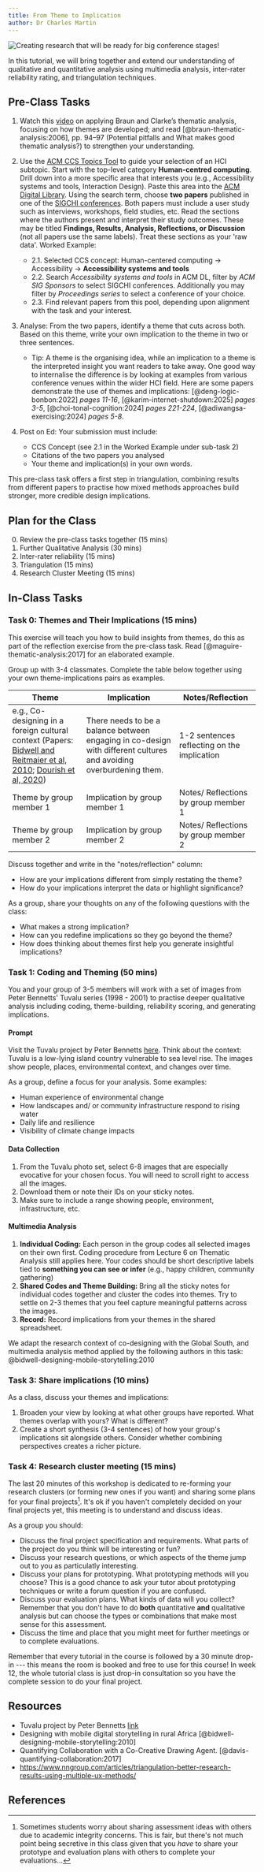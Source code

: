 ```yaml
---
title: From Theme to Implication
author: Dr Charles Martin
---
```


![Creating research that will be ready for big conference stages!](img/conference-hall.jpg)

In this tutorial, we will bring together and extend our understanding of qualitative and quantitative analysis using multimedia analysis, inter-rater reliability rating, and triangulation techniques.

## Pre-Class Tasks

1. Watch this [video](https://www.youtube.com/watch?v=zC6H5v2yuxc) on applying Braun and Clarke’s thematic analysis, focusing on how themes are developed; and read [@braun-thematic-analysis:2006], pp. 94–97 (Potential pitfalls and What makes good thematic analysis?) to strengthen your understanding.

2. Use the [ACM CCS Topics Tool](https://dl.acm.org/ccs) to guide your selection of an HCI subtopic. Start with the top-level category **Human-centred computing**. Drill down into a more specific area that interests you (e.g., Accessibility systems and tools, Interaction Design). Paste this area into the [ACM Digital Library](https://dl.acm.org/). Using the search term, choose **two papers** published in one of the [SIGCHI conferences](https://sigchi.org/conferences/). Both papers must include a user study such as interviews, workshops, field studies, etc. Read the sections where the authors present and interpret their study outcomes. These may be titled **Findings, Results, Analysis, Reflections, or Discussion** (not all papers use the same labels). Treat these sections as your 'raw data'. Worked Example:

    - 2.1. Selected CCS concept: Human-centered computing → Accessibility → **Accessibility systems and tools**  
    - 2.2. Search *Accessibility systems and tools* in ACM DL, filter by *ACM SIG Sponsors* to select SIGCHI conferences. Additionally you may filter by *Proceedings series* to select a conference of your choice.  
    - 2.3. Find relevant papers from this pool, depending upon alignment with the task and your interest.

3. Analyse: From the two papers, identify a theme that cuts across both. Based on this theme, write your own implication to the theme in two or three sentences.

    - Tip: A theme is the organising idea, while an implication to a theme is the interpreted insight you want readers to take away. One good way to internalise the difference is by looking at examples from various conference venues within the wider HCI field. Here are some papers demonstrate the use of themes and implications: [@deng-logic-bonbon:2022] *pages 11-16*, [@karim-internet-shutdown:2025] *pages 3-5*, [@choi-tonal-cognition:2024] *pages 221-224*, [@adiwangsa-exercising:2024] *pages 5-8*.

4. Post on Ed: Your submission must include:

    - CCS Concept (see 2.1 in the Worked Example under sub-task 2)
    - Citations of the two papers you analysed
    - Your theme and implication(s) in your own words.

This pre-class task offers a first step in triangulation, combining results from different papers to practise how mixed methods approaches build stronger, more credible design implications.

## Plan for the Class

0. Review the pre-class tasks together (15 mins)
1. Further Qualitative Analysis (30 mins)
2. Inter-rater reliability (15 mins)
3. Triangulation (15 mins)
4. Research Cluster Meeting (15 mins)

## In-Class Tasks

### Task 0: Themes and Their Implications (15 mins)

This exercise will teach you how to build insights from themes, do this as part of the reflection exercise from the pre-class task. Read [@maguire-thematic-analysis:2017] for an elaborated example.

Group up with 3-4 classmates. Complete the table below together using your own theme-implications pairs as examples.

| Theme | Implication | Notes/Reflection |
|-------|---------|--------|
| e.g., Co-designing in a foreign cultural context (Papers: [Bidwell and Reitmaier et al, 2010](https://dl.acm.org/doi/10.1145/1753326.1753564); [Dourish et al, 2020](https://dl.acm.org/doi/10.1145/3313831.3376545))| There needs to be a balance between engaging in co-design with different cultures and avoiding overburdening them.  |  1-2 sentences reflecting on the implication |
| Theme by group member 1 | Implication by group member 1 | Notes/ Reflections by group member 1 |
| Theme by group member 2 | Implication by group member 2 | Notes/ Reflections by group member 2 |

Discuss together and write in the "notes/reflection" column:

- How are your implications different from simply restating the theme?
- How do your implications interpret the data or highlight significance?

As a group, share your thoughts on any of the following questions with the class:

- What makes a strong implication?
- How can you redefine implications so they go beyond the theme?
- How does thinking about themes first help you generate insightful implications?

### Task 1: Coding and Theming (50 mins)

You and your group of 3-5 members will work with a set of images from Peter Bennetts' Tuvalu series (1998 - 2001) to practise deeper qualitative analysis including coding, theme-building, reliability scoring, and generating implications.

#### Prompt

Visit the Tuvalu project by Peter Bennetts [here](https://peterbennetts.com/project/view/project/tuvalu-1998-present). Think about the context: Tuvalu is a low-lying island country vulnerable to sea level rise. The images show people, places, environmental context, and changes over time.

As a group, define a focus for your analysis. Some examples:

- Human experience of environmental change
- How landscapes and/ or community infrastructure respond to rising water
- Daily life and resilience
- Visibility of climate change impacts

#### Data Collection

1. From the Tuvalu photo set, select 6-8 images that are especially evocative for your chosen focus. You will need to scroll right to access all the images.
2. Download them or note their IDs on your sticky notes.
3. Make sure to include a range showing people, environment, infrastructure, etc.

#### Multimedia Analysis

1. **Individual Coding:** Each person in the group codes all selected images on their own first. Coding procedure from Lecture 6 on Thematic Analysis still applies here. Your codes should be short descriptive labels tied to **something you can see or infer** (e.g., happy children, community gathering)
2. **Shared Codes and Theme Building:** Bring all the sticky notes for individual codes together and cluster the codes into themes. Try to settle on 2-3 themes that you feel capture meaningful patterns across the images.
3. **Record:** Record implications from your themes in the shared spreadsheet.

We adapt the research context of co-designing with the Global South, and multimedia analysis method applied by the following authors in this task: @bidwell-designing-mobile-storytelling:2010

### Task 3: Share implications (10 mins)

As a class, discuss your themes and implications:

1. Broaden your view by looking at what other groups have reported. What themes overlap with yours? What is different?
2. Create a short synthesis (3-4 sentences) of how your group's implications sit alongside others. Consider whether combining perspectives creates a richer picture.

<!-- ### Task 2: Inter-rater reliability (15 mins)

We now extend our work from Task 1 by examining inter-rater reliability and using plots to visualise our results.

When multiple researchers code the same data, they might not always agree. Inter-rater reliability measures how consistently different people apply codes to the same dataset. High reliability suggests the coding framework is clear and shared; low reliability suggests ambiguity or differences in interpretation.

Your task:

1. Re-visit the 6-8 images your group coded in Task 1.
2. For each image, compare the codes assigned by each group member.
3. Record how often coders agreed by using the same or very similar code, versus disagreed. Calculate percent agreement (e.g., 5 agreements out of 8 decisions = 62.5%).
4. Record your implications in the shared spreadsheet. -->

<!-- ### Task 3: Triangulation (15 mins)

Triangulation is about strengthening your analysis by bringing together different sources of evidence or different perspectives on the same data. We can gain more confidence in our implications and notice where interpretations converge or diverge.

1. Review your group's themes and implications from Task 1.
2. Compare these against your inter-operator reliability results from Task 2. Reflect:
    - Do your most reliable codes correspond to your strongest themes?
    - Where coding reliability was low, did it affect the strength or clarity of your implications?
3. Broaden your view by looking at what other groups have reported. What themes overlap with yours? What is different?
4. Create a short synthesis (3-4 sentences) of how your group's implications sit alongside others. Consider whether combining perspectives creates a richer picture. -->

<!-- #### Reflection - What Might Have We Missed? (13 mins)

Qualitative analysis is never complete since it may be limited to reflecting certain lenses, data choices, and interpretations.

As a group, reflect on these questions:

- If we had access to another kind of data (e.g., interviews, participant diaries, environmental measurements), what new insights could emerge?
- How might our themes and implications change if we had more time, more coder, or different disciplinary perspectives?
- What voices, contexts, or details might be missing from our current analysis of the images?

Write a short paragraph (5-6 sentences) summarising your group's reflection. -->

### Task 4: Research cluster meeting (15 mins)

The last 20 minutes of this workshop is dedicated to re-forming your research clusters (or forming new ones if you want) and sharing some plans for your final projects[^secrets]. It's ok if you haven't completely decided on your final projects yet, this meeting is to understand and discuss ideas.

[^secrets]: Sometimes students worry about sharing assessment ideas with others due to academic integrity concerns. This is fair, but there's not much point being secretive in this class given that you *have* to share your prototype and evaluation plans with others to complete your evaluations...

As a group you should:

- Discuss the final project specification and requirements. What parts of the project do you think will be interesting or fun?
- Discuss your research questions, or which aspects of the theme jump out to you as particulatly interesting.
- Discuss your plans for prototyping. What prototyping methods will you choose? This is a good chance to ask your tutor about prototyping techniques or write a forum question if you are confused.
- Discuss your evaluation plans. What kinds of data will you collect? Remember that you don't have to do **both** quantitative **and** qualitative analysis but can choose the types or combinations that make most sense for this assessment.
- Discuss the time and place that you might meet for further meetings or to complete evaluations.

Remember that every tutorial in the course is followed by a 30 minute drop-in --- this means the room is booked and free to use for this course! In week 12, the whole tutorial class is just drop-in consultation so you have the complete session to do your final project.

## Resources

- Tuvalu project by Peter Bennetts [link](https://peterbennetts.com/project/view/project/tuvalu-1998-present)
- Designing with mobile digital storytelling in rural Africa [@bidwell-designing-mobile-storytelling:2010]
- Quantifying Collaboration with a Co-Creative Drawing Agent. [@davis-quantifying-collaboration:2017]
- <https://www.nngroup.com/articles/triangulation-better-research-results-using-multiple-ux-methods/>

## References
